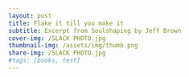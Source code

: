```yaml
---
layout: post
title: Flake it till you make it
subtitle: Excerpt from Soulshaping by Jeff Brown
cover-img: /SLACK PHOTO.jpg
thumbnail-img: /assets/img/thumb.png
share-img: /SLACK PHOTO.jpg
#tags: [books, test]
---
```

